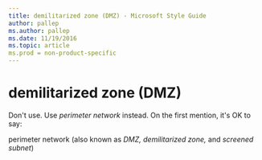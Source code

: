 ```yaml
---
title: demilitarized zone (DMZ) - Microsoft Style Guide
author: pallep
ms.author: pallep
ms.date: 11/19/2016
ms.topic: article
ms.prod = non-product-specific
---
```


# demilitarized zone (DMZ)

Don't use. Use *perimeter network* instead. On the first mention, it's OK to say:

perimeter network (also known as *DMZ, demilitarized zone,* and *screened subnet*)
